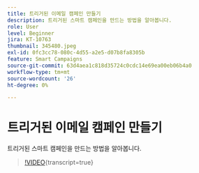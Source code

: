 ```yaml
---
title: 트리거된 이메일 캠페인 만들기
description: 트리거된 스마트 캠페인을 만드는 방법을 알아봅니다.
role: User
level: Beginner
jira: KT-10763
thumbnail: 345480.jpeg
exl-id: 0fc3cc78-080c-4d55-a2e5-d07b8fa8305b
feature: Smart Campaigns
source-git-commit: 63d4aea1c818d35724c0cdc14e69ea00eb06b4a0
workflow-type: tm+mt
source-wordcount: '26'
ht-degree: 0%

---
```


# 트리거된 이메일 캠페인 만들기

트리거된 스마트 캠페인을 만드는 방법을 알아봅니다.

>[!VIDEO](https://video.tv.adobe.com/v/345480/?quality=12&learn=on){transcript=true}
